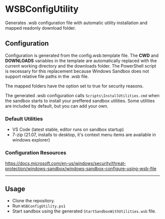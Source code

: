 # WSBConfigUtility
Generates .wsb configuration file with automatic utility installation and mapped readonly download folder.


## Configuration
Configuration is generated from the config.wsb.template file.  The __CWD__ and __DOWNLOADS__ variables in the template are automatically replaced with the current working directory and the downloads folder.  The PowerShell script is necessary for this replacement because Windows Sandbox does not support relative file paths in the .wsb file.

The mapped folders have the <ReadOnly> option set to true for security reasons.
    
The generated .wsb configuration calls `Scripts\InstallUtilities.cmd` when the sandbox starts to install your preffered sandbox utilities.  Some utilities are included by default, but you can add your own.
### Default Utilities
- VS Code (latest stable, editor runs on sandbox startup)
- 7-zip (21.07, installs to desktop, it's context menu items are available in windows explorer)

### Configuration Resources
https://docs.microsoft.com/en-us/windows/security/threat-protection/windows-sandbox/windows-sandbox-configure-using-wsb-file
    
---
## Usage
- Clone the repository.
- Run `WSBConfigUtility.ps1`
- Start sandbox using the generated `StartSandboxWithUtilities.wsb` file.
